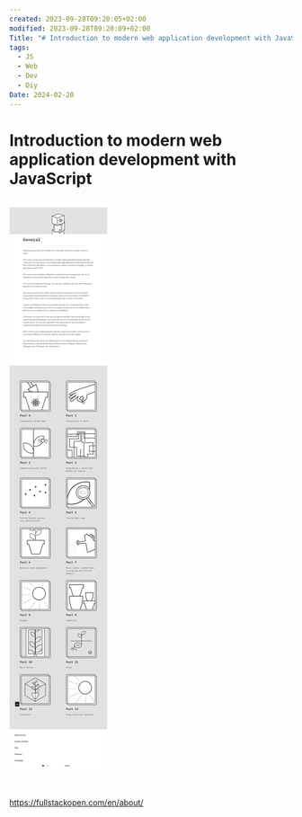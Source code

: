 ```yaml
---
created: 2023-09-28T09:20:05+02:00
modified: 2023-09-28T09:20:09+02:00
Title: "# Introduction to modern web application development with JavaScript"
tags:
  - JS
  - Web
  - Dev
  - Diy
Date: 2024-02-20
---
```


# Introduction to modern web application development with JavaScript

![](_asset/2023-09-28_modernWebApplicationDevelopmentJavaScript_image_1.png)
# 

https://fullstackopen.com/en/about/

